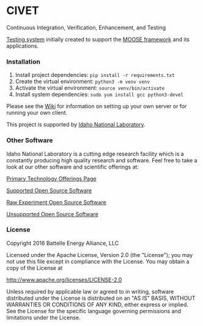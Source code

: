 # CIVET
Continuous Integration, Verification, Enhancement, and Testing

[Testing system](https://civet.inl.gov) initially created to support the [MOOSE framework](http://www.mooseframework.org) and its applications.

### Installation
1. Install project dependencies: `pip install -r requirements.txt`
2. Create the virtual environment: `python3 -m venv venv`
3. Activate the virtual environment: `source venv/bin/activate`
4. Install system dependencies: `sudo yum install gcc python3-devel`

Please see the [Wiki](https://www.github.com/idaholab/civet/wiki) for information on setting up your own server or
for running your own client.

This project is supported by [Idaho National Laboratory](https://www.inl.gov/).

### Other Software
Idaho National Laboratory is a cutting edge research facility which is a constantly producing high quality research and software. Feel free to take a look at our other software and scientific offerings at:

[Primary Technology Offerings Page](https://www.inl.gov/inl-initiatives/technology-deployment)

[Supported Open Source Software](https://github.com/idaholab)

[Raw Experiment Open Source Software](https://github.com/IdahoLabResearch)

[Unsupported Open Source Software](https://github.com/IdahoLabCuttingBoard)

### License

Copyright 2016 Battelle Energy Alliance, LLC

Licensed under the Apache License, Version 2.0 (the "License");
you may not use this file except in compliance with the License.
You may obtain a copy of the License at

  http://www.apache.org/licenses/LICENSE-2.0

Unless required by applicable law or agreed to in writing, software
distributed under the License is distributed on an "AS IS" BASIS,
WITHOUT WARRANTIES OR CONDITIONS OF ANY KIND, either express or implied.
See the License for the specific language governing permissions and
limitations under the License.